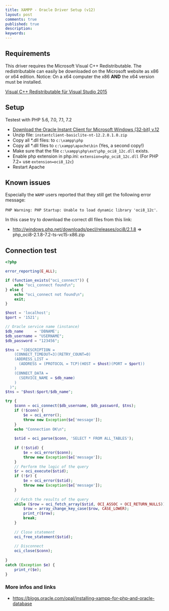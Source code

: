 ```yaml
---
title: XAMPP - Oracle Driver Setup (v12)
layout: post
comments: true
published: true
description: 
keywords: 
---
```


## Requirements

This driver requires the Microsoft Visual C++ Redistributable. The redistributable can easily be downloaded on the Microsoft website as x86 or x64 edition. Notice: On a x64 computer the x86 **AND** the x64 version must be installed.

[Visual C++ Redistributable für Visual Studio 2015](https://www.microsoft.com/en-us/download/details.aspx?id=52685)

## Setup

Testest with PHP 5.6, 7.0, 7.1, 7.2

* [Download the Oracle Instant Client for Microsoft Windows (32-bit) v.12](http://www.oracle.com/technetwork/topics/winsoft-085727.html)
* Unzip file: `instantclient-basiclite-nt-12.2.0.1.0.zip`
* Copy all *.dll files: to `c:\xampp\php`
* Copy all *.dll files to `c:\xampp\apache\bin` (Yes, a second copy!)
* Make sure that the file `c:\xampp\php\ext\php_oci8_12c.dll` exists.
* Enable php extension in php.ini: `extension=php_oci8_12c.dll` (For PHP 7.2+ use `extension=oci8_12c`)
* Restart Apache

## Known issues

Especially the `WAMP` users reported that they still get the following error message: 

`PHP Warning: PHP Startup: Unable to load dynamic library 'oci8_12c'`.

In this case try to download the correct dll files from this link:

* <http://windows.php.net/downloads/pecl/releases/oci8/2.1.8> => php_oci8-2.1.8-7.2-ts-vc15-x86.zip

## Connection test
```php
<?php

error_reporting(E_ALL);

if (function_exists("oci_connect")) {
    echo "oci_connect found\n";
} else {
    echo "oci_connect not found\n";
    exit;
}

$host = 'localhost';
$port = '1521';

// Oracle service name (instance)
$db_name     = 'DBNAME';
$db_username = "USERNAME";
$db_password = "123456";

$tns = "(DESCRIPTION =
	(CONNECT_TIMEOUT=3)(RETRY_COUNT=0)
    (ADDRESS_LIST =
      (ADDRESS = (PROTOCOL = TCP)(HOST = $host)(PORT = $port))
    )
    (CONNECT_DATA =
      (SERVICE_NAME = $db_name)
    )
  )";
$tns = "$host:$port/$db_name";

try {
    $conn = oci_connect($db_username, $db_password, $tns);
    if (!$conn) {
        $e = oci_error();
        throw new Exception($e['message']);
    }
    echo "Connection OK\n";
    
    $stid = oci_parse($conn, 'SELECT * FROM ALL_TABLES');
    
    if (!$stid) {
        $e = oci_error($conn);
        throw new Exception($e['message']);
    }
    // Perform the logic of the query
    $r = oci_execute($stid);
    if (!$r) {
        $e = oci_error($stid);
        throw new Exception($e['message']);
    }
    
    // Fetch the results of the query
    while ($row = oci_fetch_array($stid, OCI_ASSOC + OCI_RETURN_NULLS)) {
        $row = array_change_key_case($row, CASE_LOWER);
        print_r($row);
        break;
    }
    
    // Close statement
    oci_free_statement($stid);
    
    // Disconnect
    oci_close($conn);
    
}
catch (Exception $e) {
    print_r($e);
}
```

### More infos and links

* <https://blogs.oracle.com/opal/installing-xampp-for-php-and-oracle-database>
